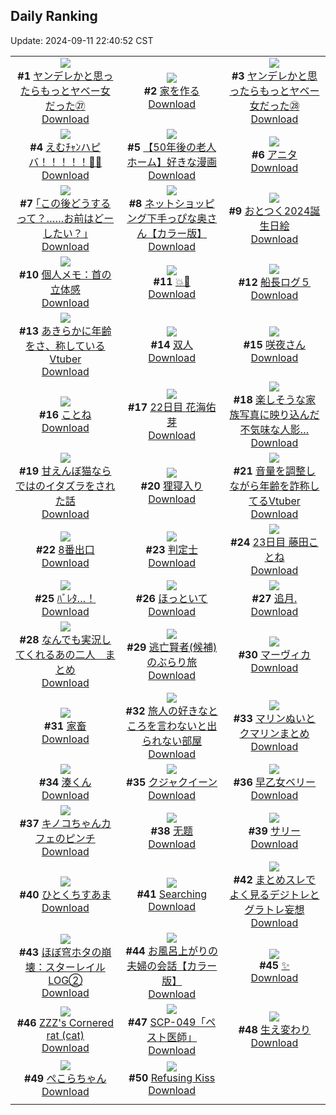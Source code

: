## Daily Ranking
Update: 2024-09-11 22:40:52 CST

|      |      |      |
| :----: | :----: | :----: |
| ![](https://i.pixiv.re/c/240x480/img-master/img/2024/09/09/10/57/50/122276472_p0_master1200.jpg)<br>**#1** [ヤンデレかと思ったらもっとヤベー女だった㉗](https://www.pixiv.net/artworks/122276472)<br>[Download](https://i.pixiv.re/img-original/img/2024/09/09/10/57/50/122276472_p0.png) | ![](https://i.pixiv.re/c/240x480/img-master/img/2024/09/09/07/30/01/122273743_p0_master1200.jpg)<br>**#2** [家を作る](https://www.pixiv.net/artworks/122273743)<br>[Download](https://i.pixiv.re/img-original/img/2024/09/09/07/30/01/122273743_p0.png) | ![](https://i.pixiv.re/c/240x480/img-master/img/2024/09/10/00/02/38/122295229_p0_master1200.jpg)<br>**#3** [ヤンデレかと思ったらもっとヤベー女だった㉘](https://www.pixiv.net/artworks/122295229)<br>[Download](https://i.pixiv.re/img-original/img/2024/09/10/00/02/38/122295229_p0.png) |
| ![](https://i.pixiv.re/c/240x480/img-master/img/2024/09/09/00/00/02/122265156_p0_master1200.jpg)<br>**#4** [えむﾁｬﾝハピバ！！！！！🎂🎉](https://www.pixiv.net/artworks/122265156)<br>[Download](https://i.pixiv.re/img-original/img/2024/09/09/00/00/02/122265156_p0.jpg) | ![](https://i.pixiv.re/c/240x480/img-master/img/2024/09/10/12/00/05/122305966_p0_master1200.jpg)<br>**#5** [【50年後の老人ホーム】好きな漫画](https://www.pixiv.net/artworks/122305966)<br>[Download](https://i.pixiv.re/img-original/img/2024/09/10/12/00/05/122305966_p0.jpg) | ![](https://i.pixiv.re/c/240x480/img-master/img/2024/09/09/00/01/46/122265452_p0_master1200.jpg)<br>**#6** [アニタ](https://www.pixiv.net/artworks/122265452)<br>[Download](https://i.pixiv.re/img-original/img/2024/09/09/00/01/46/122265452_p0.jpg) |
| ![](https://i.pixiv.re/c/240x480/img-master/img/2024/09/09/17/08/59/122282437_p0_master1200.jpg)<br>**#7** [｢この後どうするって？……お前はどーしたい？｣](https://www.pixiv.net/artworks/122282437)<br>[Download](https://i.pixiv.re/img-original/img/2024/09/09/17/08/59/122282437_p0.jpg) | ![](https://i.pixiv.re/c/240x480/img-master/img/2024/09/09/00/01/51/122265331_p0_master1200.jpg)<br>**#8** [ネットショッピング下手っぴな奥さん【カラー版】](https://www.pixiv.net/artworks/122265331)<br>[Download](https://i.pixiv.re/img-original/img/2024/09/09/00/01/51/122265331_p0.jpg) | ![](https://i.pixiv.re/c/240x480/img-master/img/2024/09/10/12/31/20/122306556_p0_master1200.jpg)<br>**#9** [おとつく2024誕生日絵](https://www.pixiv.net/artworks/122306556)<br>[Download](https://i.pixiv.re/img-original/img/2024/09/10/12/31/20/122306556_p0.png) |
| ![](https://i.pixiv.re/c/240x480/img-master/img/2024/09/10/06/00/07/122301286_p0_master1200.jpg)<br>**#10** [個人メモ：首の立体感](https://www.pixiv.net/artworks/122301286)<br>[Download](https://i.pixiv.re/img-original/img/2024/09/10/06/00/07/122301286_p0.jpg) | ![](https://i.pixiv.re/c/240x480/img-master/img/2024/09/09/20/28/47/122287534_p0_master1200.jpg)<br>**#11** [💥👊](https://www.pixiv.net/artworks/122287534)<br>[Download](https://i.pixiv.re/img-original/img/2024/09/09/20/28/47/122287534_p0.png) | ![](https://i.pixiv.re/c/240x480/img-master/img/2024/09/09/05/28/33/122272133_p0_master1200.jpg)<br>**#12** [船長ログ５](https://www.pixiv.net/artworks/122272133)<br>[Download](https://i.pixiv.re/img-original/img/2024/09/09/05/28/33/122272133_p0.jpg) |
| ![](https://i.pixiv.re/c/240x480/img-master/img/2024/09/09/21/03/52/122288746_p0_master1200.jpg)<br>**#13** [あきらかに年齢をさ、称しているVtuber](https://www.pixiv.net/artworks/122288746)<br>[Download](https://i.pixiv.re/img-original/img/2024/09/09/21/03/52/122288746_p0.png) | ![](https://i.pixiv.re/c/240x480/img-master/img/2024/09/09/13/31/23/122278880_p0_master1200.jpg)<br>**#14** [双人](https://www.pixiv.net/artworks/122278880)<br>[Download](https://i.pixiv.re/img-original/img/2024/09/09/13/31/23/122278880_p0.jpg) | ![](https://i.pixiv.re/c/240x480/img-master/img/2024/09/09/00/02/57/122265579_p0_master1200.jpg)<br>**#15** [咲夜さん](https://www.pixiv.net/artworks/122265579)<br>[Download](https://i.pixiv.re/img-original/img/2024/09/09/00/02/57/122265579_p0.png) |
| ![](https://i.pixiv.re/c/240x480/img-master/img/2024/09/09/11/07/36/122276617_p0_master1200.jpg)<br>**#16** [ことね](https://www.pixiv.net/artworks/122276617)<br>[Download](https://i.pixiv.re/img-original/img/2024/09/09/11/07/36/122276617_p0.jpg) | ![](https://i.pixiv.re/c/240x480/img-master/img/2024/09/09/13/48/23/122279125_p0_master1200.jpg)<br>**#17** [22日目 花海佑芽](https://www.pixiv.net/artworks/122279125)<br>[Download](https://i.pixiv.re/img-original/img/2024/09/09/13/48/23/122279125_p0.png) | ![](https://i.pixiv.re/c/240x480/img-master/img/2024/09/09/13/01/00/122278454_p0_master1200.jpg)<br>**#18** [楽しそうな家族写真に映り込んだ不気味な人影…](https://www.pixiv.net/artworks/122278454)<br>[Download](https://i.pixiv.re/img-original/img/2024/09/09/13/01/00/122278454_p0.jpg) |
| ![](https://i.pixiv.re/c/240x480/img-master/img/2024/09/09/21/19/08/122289249_p0_master1200.jpg)<br>**#19** [甘えんぼ猫ならではのイタズラをされた話](https://www.pixiv.net/artworks/122289249)<br>[Download](https://i.pixiv.re/img-original/img/2024/09/09/21/19/08/122289249_p0.jpg) | ![](https://i.pixiv.re/c/240x480/img-master/img/2024/09/09/07/00/03/122273257_p0_master1200.jpg)<br>**#20** [狸寝入り](https://www.pixiv.net/artworks/122273257)<br>[Download](https://i.pixiv.re/img-original/img/2024/09/09/07/00/03/122273257_p0.png) | ![](https://i.pixiv.re/c/240x480/img-master/img/2024/09/10/20/13/00/122315405_p0_master1200.jpg)<br>**#21** [音量を調整しながら年齢を詐称してるVtuber](https://www.pixiv.net/artworks/122315405)<br>[Download](https://i.pixiv.re/img-original/img/2024/09/10/20/13/00/122315405_p0.png) |
| ![](https://i.pixiv.re/c/240x480/img-master/img/2024/09/10/07/07/08/122302162_p0_master1200.jpg)<br>**#22** [8番出口](https://www.pixiv.net/artworks/122302162)<br>[Download](https://i.pixiv.re/img-original/img/2024/09/10/07/07/08/122302162_p0.jpg) | ![](https://i.pixiv.re/c/240x480/img-master/img/2024/09/09/20/19/49/122287297_p0_master1200.jpg)<br>**#23** [判定士](https://www.pixiv.net/artworks/122287297)<br>[Download](https://i.pixiv.re/img-original/img/2024/09/09/20/19/49/122287297_p0.png) | ![](https://i.pixiv.re/c/240x480/img-master/img/2024/09/10/10/13/38/122304573_p0_master1200.jpg)<br>**#24** [23日目 藤田ことね](https://www.pixiv.net/artworks/122304573)<br>[Download](https://i.pixiv.re/img-original/img/2024/09/10/10/13/38/122304573_p0.png) |
| ![](https://i.pixiv.re/c/240x480/img-master/img/2024/09/10/00/00/51/122295043_p0_master1200.jpg)<br>**#25** [ﾊﾞﾚﾀ…！](https://www.pixiv.net/artworks/122295043)<br>[Download](https://i.pixiv.re/img-original/img/2024/09/10/00/00/51/122295043_p0.jpg) | ![](https://i.pixiv.re/c/240x480/img-master/img/2024/09/09/00/01/32/122265417_p0_master1200.jpg)<br>**#26** [ほっといて](https://www.pixiv.net/artworks/122265417)<br>[Download](https://i.pixiv.re/img-original/img/2024/09/09/00/01/32/122265417_p0.jpg) | ![](https://i.pixiv.re/c/240x480/img-master/img/2024/09/09/00/00/20/122265245_p0_master1200.jpg)<br>**#27** [追月.](https://www.pixiv.net/artworks/122265245)<br>[Download](https://i.pixiv.re/img-original/img/2024/09/09/00/00/20/122265245_p0.jpg) |
| ![](https://i.pixiv.re/c/240x480/img-master/img/2024/09/09/05/42/41/122272288_p0_master1200.jpg)<br>**#28** [なんでも実況してくれるあの二人　まとめ](https://www.pixiv.net/artworks/122272288)<br>[Download](https://i.pixiv.re/img-original/img/2024/09/09/05/42/41/122272288_p0.jpg) | ![](https://i.pixiv.re/c/240x480/img-master/img/2024/09/09/00/03/21/122265604_p0_master1200.jpg)<br>**#29** [逃亡賢者(候補)のぶらり旅](https://www.pixiv.net/artworks/122265604)<br>[Download](https://i.pixiv.re/img-original/img/2024/09/09/00/03/21/122265604_p0.jpg) | ![](https://i.pixiv.re/c/240x480/img-master/img/2024/09/09/00/02/46/122265555_p0_master1200.jpg)<br>**#30** [マーヴィカ](https://www.pixiv.net/artworks/122265555)<br>[Download](https://i.pixiv.re/img-original/img/2024/09/09/00/02/46/122265555_p0.jpg) |
| ![](https://i.pixiv.re/c/240x480/img-master/img/2024/09/09/10/43/18/122276273_p0_master1200.jpg)<br>**#31** [家畜](https://www.pixiv.net/artworks/122276273)<br>[Download](https://i.pixiv.re/img-original/img/2024/09/09/10/43/18/122276273_p0.png) | ![](https://i.pixiv.re/c/240x480/img-master/img/2024/09/09/05/49/07/122272364_p0_master1200.jpg)<br>**#32** [旅人の好きなところを言わないと出られない部屋](https://www.pixiv.net/artworks/122272364)<br>[Download](https://i.pixiv.re/img-original/img/2024/09/09/05/49/07/122272364_p0.png) | ![](https://i.pixiv.re/c/240x480/img-master/img/2024/09/09/05/35/14/122272216_p0_master1200.jpg)<br>**#33** [マリンぬいとクマリンまとめ](https://www.pixiv.net/artworks/122272216)<br>[Download](https://i.pixiv.re/img-original/img/2024/09/09/05/35/14/122272216_p0.jpg) |
| ![](https://i.pixiv.re/c/240x480/img-master/img/2024/09/10/00/00/34/122295004_p0_master1200.jpg)<br>**#34** [湊くん](https://www.pixiv.net/artworks/122295004)<br>[Download](https://i.pixiv.re/img-original/img/2024/09/10/00/00/34/122295004_p0.jpg) | ![](https://i.pixiv.re/c/240x480/img-master/img/2024/09/09/00/02/29/122265525_p0_master1200.jpg)<br>**#35** [クジャクイーン](https://www.pixiv.net/artworks/122265525)<br>[Download](https://i.pixiv.re/img-original/img/2024/09/09/00/02/29/122265525_p0.jpg) | ![](https://i.pixiv.re/c/240x480/img-master/img/2024/09/10/18/00/05/122311858_p0_master1200.jpg)<br>**#36** [早乙女ベリー](https://www.pixiv.net/artworks/122311858)<br>[Download](https://i.pixiv.re/img-original/img/2024/09/10/18/00/05/122311858_p0.jpg) |
| ![](https://i.pixiv.re/c/240x480/img-master/img/2024/09/09/12/07/42/122277630_p0_master1200.jpg)<br>**#37** [キノコちゃんカフェのピンチ](https://www.pixiv.net/artworks/122277630)<br>[Download](https://i.pixiv.re/img-original/img/2024/09/09/12/07/42/122277630_p0.png) | ![](https://i.pixiv.re/c/240x480/img-master/img/2024/09/10/00/58/47/122297080_p0_master1200.jpg)<br>**#38** [无题](https://www.pixiv.net/artworks/122297080)<br>[Download](https://i.pixiv.re/img-original/img/2024/09/10/00/58/47/122297080_p0.jpg) | ![](https://i.pixiv.re/c/240x480/img-master/img/2024/09/09/06/10/53/122272675_p0_master1200.jpg)<br>**#39** [サリー](https://www.pixiv.net/artworks/122272675)<br>[Download](https://i.pixiv.re/img-original/img/2024/09/09/06/10/53/122272675_p0.png) |
| ![](https://i.pixiv.re/c/240x480/img-master/img/2024/09/09/12/31/37/122277989_p0_master1200.jpg)<br>**#40** [ひとくちすあま](https://www.pixiv.net/artworks/122277989)<br>[Download](https://i.pixiv.re/img-original/img/2024/09/09/12/31/37/122277989_p0.png) | ![](https://i.pixiv.re/c/240x480/img-master/img/2024/09/10/00/01/37/122295149_p0_master1200.jpg)<br>**#41** [Searching](https://www.pixiv.net/artworks/122295149)<br>[Download](https://i.pixiv.re/img-original/img/2024/09/10/00/01/37/122295149_p0.jpg) | ![](https://i.pixiv.re/c/240x480/img-master/img/2024/09/09/01/24/18/122268457_p0_master1200.jpg)<br>**#42** [まとめスレでよく見るデジトレとグラトレ妄想](https://www.pixiv.net/artworks/122268457)<br>[Download](https://i.pixiv.re/img-original/img/2024/09/09/01/24/18/122268457_p0.jpg) |
| ![](https://i.pixiv.re/c/240x480/img-master/img/2024/09/09/01/30/46/122268636_p0_master1200.jpg)<br>**#43** [ほぼ穹ホタの崩壊：スターレイルLOG②](https://www.pixiv.net/artworks/122268636)<br>[Download](https://i.pixiv.re/img-original/img/2024/09/09/01/30/46/122268636_p0.png) | ![](https://i.pixiv.re/c/240x480/img-master/img/2024/09/10/00/05/34/122295404_p0_master1200.jpg)<br>**#44** [お風呂上がりの夫婦の会話【カラー版】](https://www.pixiv.net/artworks/122295404)<br>[Download](https://i.pixiv.re/img-original/img/2024/09/10/00/05/34/122295404_p0.jpg) | ![](https://i.pixiv.re/c/240x480/img-master/img/2024/09/09/00/00/42/122265312_p0_master1200.jpg)<br>**#45** [✨](https://www.pixiv.net/artworks/122265312)<br>[Download](https://i.pixiv.re/img-original/img/2024/09/09/00/00/42/122265312_p0.png) |
| ![](https://i.pixiv.re/c/240x480/img-master/img/2024/09/09/04/33/37/122271587_p0_master1200.jpg)<br>**#46** [ZZZ's Cornered rat (cat)](https://www.pixiv.net/artworks/122271587)<br>[Download](https://i.pixiv.re/img-original/img/2024/09/09/04/33/37/122271587_p0.png) | ![](https://i.pixiv.re/c/240x480/img-master/img/2024/09/09/18/04/26/122283763_p0_master1200.jpg)<br>**#47** [SCP-049「ペスト医師」](https://www.pixiv.net/artworks/122283763)<br>[Download](https://i.pixiv.re/img-original/img/2024/09/09/18/04/26/122283763_p0.jpg) | ![](https://i.pixiv.re/c/240x480/img-master/img/2024/09/10/22/12/19/122319244_p0_master1200.jpg)<br>**#48** [生え変わり](https://www.pixiv.net/artworks/122319244)<br>[Download](https://i.pixiv.re/img-original/img/2024/09/10/22/12/19/122319244_p0.jpg) |
| ![](https://i.pixiv.re/c/240x480/img-master/img/2024/09/09/00/12/49/122266133_p0_master1200.jpg)<br>**#49** [ぺこらちゃん](https://www.pixiv.net/artworks/122266133)<br>[Download](https://i.pixiv.re/img-original/img/2024/09/09/00/12/49/122266133_p0.jpg) | ![](https://i.pixiv.re/c/240x480/img-master/img/2024/09/09/13/13/24/122278624_p0_master1200.jpg)<br>**#50** [Refusing Kiss](https://www.pixiv.net/artworks/122278624)<br>[Download](https://i.pixiv.re/img-original/img/2024/09/09/13/13/24/122278624_p0.jpg) |
|      |

